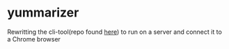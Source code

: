 # yummarizer

Rewritting the cli-tool(repo found [here](https://github.com/yosief14/yummarizer-cli])) to run on a server and connect it to a Chrome browser




